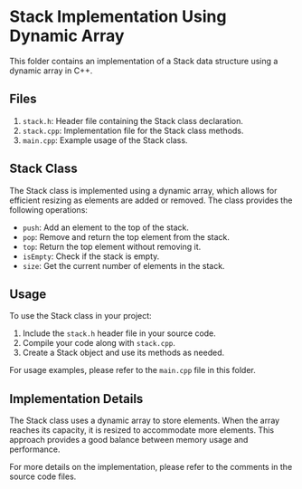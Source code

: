 # Stack Implementation Using Dynamic Array

This folder contains an implementation of a Stack data structure using a dynamic array in C++.

## Files

1. `stack.h`: Header file containing the Stack class declaration.
2. `stack.cpp`: Implementation file for the Stack class methods.
3. `main.cpp`: Example usage of the Stack class.

## Stack Class

The Stack class is implemented using a dynamic array, which allows for efficient resizing as elements are added or removed. The class provides the following operations:

- `push`: Add an element to the top of the stack.
- `pop`: Remove and return the top element from the stack.
- `top`: Return the top element without removing it.
- `isEmpty`: Check if the stack is empty.
- `size`: Get the current number of elements in the stack.

## Usage

To use the Stack class in your project:

1. Include the `stack.h` header file in your source code.
2. Compile your code along with `stack.cpp`.
3. Create a Stack object and use its methods as needed.

For usage examples, please refer to the `main.cpp` file in this folder.

## Implementation Details

The Stack class uses a dynamic array to store elements. When the array reaches its capacity, it is resized to accommodate more elements. This approach provides a good balance between memory usage and performance.

For more details on the implementation, please refer to the comments in the source code files.
